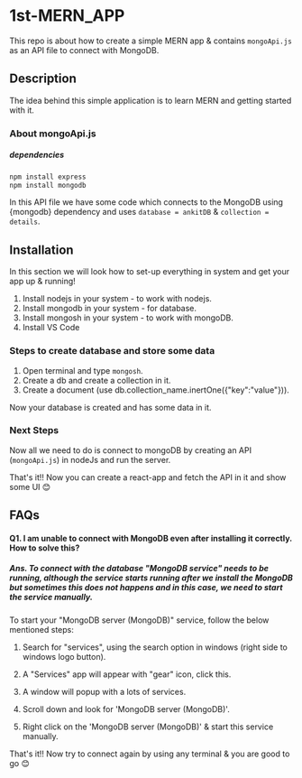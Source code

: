 # 1st-MERN_APP
This repo is about how to create a simple MERN app & contains ```mongoApi.js``` as an API file to connect with MongoDB.

## Description
The idea behind this simple application is to learn MERN and getting started with it.

### About mongoApi.js
##### dependencies 
```bash
npm install express
npm install mongodb
```
In this API file we have some code which connects to the MongoDB using {mongodb} dependency and uses ```database = ankitDB``` & ```collection = details```.

## Installation
In this section we will look how to set-up everything in system and get your app up & running!

1. Install nodejs in your system - to work with nodejs.
2. Install mongodb in your system - for database.
3. Install mongosh in your system - to work with mongoDB.
4. Install VS Code

### Steps to create database and store some data
1. Open terminal and type ```mongosh```.
2. Create a db and create a collection in it.
3. Create a document (use db.collection_name.inertOne({"key":"value"})).

Now your database is created and has some data in it.

### Next Steps
Now all we need to do is connect to mongoDB by creating an API (```mongoApi.js```) in nodeJs and run the server.

That's it!! Now you can create a react-app and fetch the API in it and show some UI 😊

## FAQs

#### Q1. I am unable to connect with MongoDB even after installing it correctly. How to solve this?

##### Ans. To connect with the database "MongoDB service" needs to be running, although the service starts running after we install the MongoDB but sometimes this does not happens and in this case, we need to start the service manually.

To start your "MongoDB server (MongoDB)" service, follow the below mentioned steps:

1. Search for "services", using the search option in windows (right side to windows logo button).

2. A "Services" app will appear with "gear" icon, click this.

3. A window will popup with a lots of services.

4. Scroll down and look for 'MongoDB server (MongoDB)'.

5. Right click on the 'MongoDB server (MongoDB)' & start this service manually.

That's it!! Now try to connect again by using any terminal & you are good to go 😊